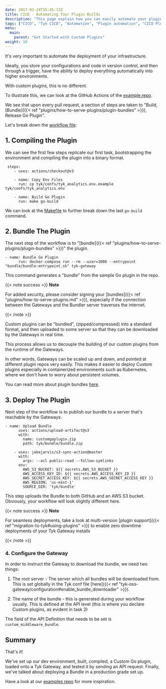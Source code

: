 ```yaml
---
date: 2017-03-24T15:45:13Z
title: CICD - Automating Your Plugin Builds
description: "This page explain how you can easily automate your plugin builds and add them to your CICD pipeline"
tags: ["CICD", "Tyk CICD", "Automation", "Plugin automation", "CICD Plugins", "Automate build", "CICD Pipeline"]
menu:
  main:
    parent: "Get Started with Custom Plugins"
weight: 10
---
```


It's very important to automate the deployment of your infrastructure.  

Ideally, you store your configurations and code in version control, and then through a trigger, have the ability to deploy everything automatically into higher environments.

With custom plugins, this is no different.

To illustrate this, we can look at the GitHub Actions of the [example repo][0].

We see that upon every pull request, a section of steps are taken to "Build, [Bundle]({{< ref "plugins/how-to-serve-plugins/plugin-bundles" >}}), Release Go Plugin".

Let's break down the [workflow file][1]:


## 1. Compiling the Plugin

We can see the first few steps replicate our first task, bootstrapping the environment and compiling the plugin into a binary format.

```make
 steps:
    - uses: actions/checkout@v3
      
    - name: Copy Env Files
      run: cp tyk/confs/tyk_analytics.env.example tyk/confs/tyk_analytics.env

    - name: Build Go Plugin
      run: make go-build
```

We can look at the [Makefile][2] to further break down the last `go-build` command.

## 2. Bundle The Plugin

The next step of the workflow is to "[bundle]({{< ref "plugins/how-to-serve-plugins/plugin-bundles" >}})" the plugin.

```
- name: Bundle Go Plugin
      run: docker-compose run --rm --user=1000 --entrypoint "bundle/bundle-entrypoint.sh" tyk-gateway
```

This command generates a "bundle" from the sample Go plugin in the repo.

{{< note success >}}
**Note**  

For added security, please consider signing your [bundles]({{< ref "plugins/how-to-serve-plugins.md" >}}), especially if the connection between the Gateways and the Bundler server traverses the internet.

{{< /note >}}


Custom plugins can be "bundled", (zipped/compressed) into a standard format, and then uploaded to some server so that they can be downloaded by the Gateways in real time.

This process allows us to decouple the building of our custom plugins from the runtime of the Gateways.

In other words, Gateways can be scaled up and down, and pointed at different plugin repos very easily.  This makes it easier to deploy Custom plugins especially in containerized environments such as Kubernetes, where we don't have to worry about persistent volumes.

You can read more about plugin bundles [here][3].

## 3. Deploy The Plugin

Next step of the workflow is to publish our bundle to a server that's reachable by the Gateways.

```make
- name: Upload Bundle
      uses: actions/upload-artifact@v3
      with:
        name: customgoplugin.zip
        path: tyk/bundle/bundle.zip

    - uses: jakejarvis/s3-sync-action@master
      with:
        args: --acl public-read --follow-symlinks
      env:
        AWS_S3_BUCKET: ${{ secrets.AWS_S3_BUCKET }}
        AWS_ACCESS_KEY_ID: ${{ secrets.AWS_ACCESS_KEY_ID }}
        AWS_SECRET_ACCESS_KEY: ${{ secrets.AWS_SECRET_ACCESS_KEY }}
        AWS_REGION: 'us-east-1'   
        SOURCE_DIR: 'tyk/bundle'
```

This step uploads the Bundle to both GitHub and an AWS S3 bucket.  Obviously, your workflow will look slightly different here.

{{< note success >}}
**Note**  

For seamless deployments, take a look at multi-version [plugin support]({{< ref "migration-to-tyk#using-plugins" >}}) to enable zero downtime deployments of your Tyk Gateway installs

{{< /note >}}

### 4. Configure the Gateway

In order to instruct the Gateway to download the bundle, we need two things:

1. The root server - The server which all bundles will be downloaded from.  This is set globally in the Tyk conf file [here]({{< ref "tyk-oss-gateway/configuration#enable_bundle_downloader" >}}).

2. The name of the bundle - this is generated during your workflow usually.  This is defined at the API level (this is where you declare Custom plugins, as evident in task 2)

The field of the API Definition that needs to be set is `custom_middleware_bundle`.

## Summary

That's it!  

We've set up our dev environment, built, compiled, a Custom Go plugin, loaded onto a Tyk Gateway, and tested it by sending an API request.  Finally, we've talked about deploying a Bundle in a production grade set up.

Have a look at our [examples repo][4] for more inspiration.

[0]: https://github.com/TykTechnologies/custom-go-plugin/actions
[1]: https://github.com/TykTechnologies/custom-go-plugin/blob/master/.github/workflows/makefile.yml
[2]: https://github.com/TykTechnologies/custom-go-plugin/blob/master/Makefile#L59
[3]: https://github.com/TykTechnologies/custom-go-plugin#deploying-the-go-plugin
[4]: https://github.com/TykTechnologies/custom-plugin-examples